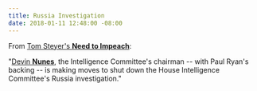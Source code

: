 ```yaml
---
title: Russia Investigation
date: 2018-01-11 12:48:00 -08:00
---
```


From [Tom Steyer's **Need to Impeach**](https://www.needtoimpeach.com/call-to-protect/?utm_source=sp12728545&utm_medium=email&sc=sp12728545&refcode=sp12728545&p2asource=sp12728545&ta=0):

"[Devin **Nunes**](https://en.wikipedia.org/wiki/Devin_Nunes), the Intelligence Committee's chairman -- with Paul Ryan's backing -- is making moves to shut down the House Intelligence Committee's Russia investigation."